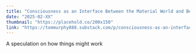 ```yaml
---
title: "Consciousness as an Interface Between the Material World and Beyond"
date: "2025-02-XX"
thumbnail: "https://placehold.co/200x150"
link: "https://tommurphy888.substack.com/p/consciousness-as-an-interface-between"
---
```

A speculation on how things might work